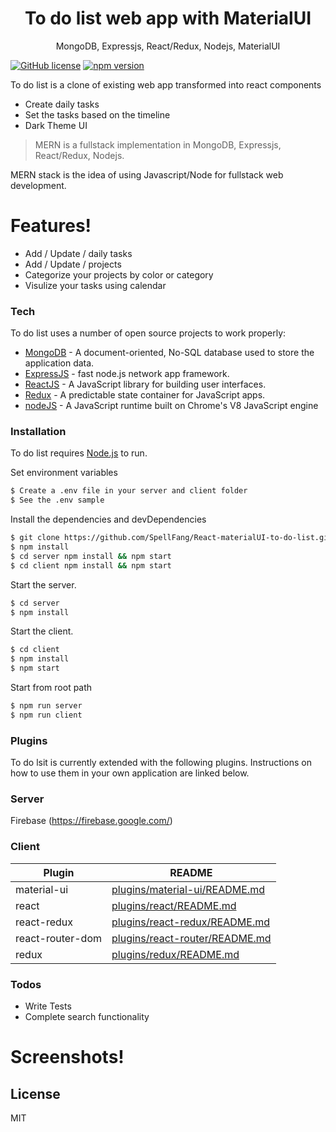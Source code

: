 <h1 align="center">
To do list web app with MaterialUI
</h1>
<p align="center">
MongoDB, Expressjs, React/Redux, Nodejs, MaterialUI
</p>

[![GitHub license](https://img.shields.io/badge/license-MIT-blue.svg)](https://github.com/facebook/react/blob/master/LICENSE) [![npm version](https://img.shields.io/npm/v/react.svg?style=flat)](https://www.npmjs.com/package/react) 


To do list is a clone of existing web app transformed into react components

  - Create daily tasks
  - Set the tasks based on the timeline
  - Dark Theme UI


> MERN is a fullstack implementation in MongoDB, Expressjs, React/Redux, Nodejs.

MERN stack is the idea of using Javascript/Node for fullstack web development.

# Features!

  - Add / Update / daily tasks
  - Add / Update / projects
  - Categorize your projects by color or category
  - Visulize your tasks using calendar


### Tech
To do list uses a number of open source projects to work properly:
* [MongoDB](https://www.mongodb.com/) - A document-oriented, No-SQL database used to store the application data.
* [ExpressJS](https://expressjs.com/) - fast node.js network app framework.
* [ReactJS](https://reactjs.org/) - A JavaScript library for building user interfaces.
* [Redux](https://redux.js.org/) - A predictable state container for JavaScript apps.
* [nodeJS](https://nodejs.org/) - A JavaScript runtime built on Chrome's V8 JavaScript engine

### Installation

To do list  requires [Node.js](https://nodejs.org/)  to run.

Set environment variables 

```sh
$ Create a .env file in your server and client folder
$ See the .env sample
```

Install the dependencies and devDependencies

```sh
$ git clone https://github.com/SpellFang/React-materialUI-to-do-list.git
$ npm install
$ cd server npm install && npm start
$ cd client npm install && npm start
```
Start the server.

```sh
$ cd server 
$ npm install 
```

Start the client.

```sh
$ cd client 
$ npm install 
$ npm start
```

Start from root path
```sh
$ npm run server
$ npm run client
```

### Plugins

To do lsit is currently extended with the following plugins. Instructions on how to use them in your own application are linked below.

### Server
Firebase (https://firebase.google.com/)

### Client

| Plugin | README |
| ------ | ------ |
| material-ui | [plugins/material-ui/README.md](https://github.com/mui-org/material-ui/blob/master/README.md) |
| react | [plugins/react/README.md](https://github.com/facebook/react/blob/master/README.md) |
| react-redux | [plugins/react-redux/README.md](https://github.com/reduxjs/react-redux) |
| react-router-dom | [plugins/react-router/README.md](https://github.com/ReactTraining/react-router/blob/master/README.md) |
| redux | [plugins/redux/README.md](https://github.com/reduxjs/redux)|

### Todos

 - Write Tests
 - Complete search functionality



# Screenshots! 




License
----

MIT
